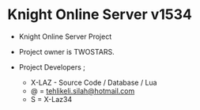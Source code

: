 Knight Online Server v1534
========

* Knight Online Server Project
* Project owner is TWOSTARS.

* Project Developers ;

  - X-LAZ  - Source Code / Database / Lua
  -  @ = tehlikeli.silah@hotmail.com
  -  S = X-Laz34
